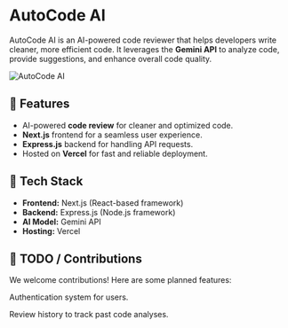 # AutoCode AI

AutoCode AI is an AI-powered code reviewer that helps developers write cleaner, more efficient code. It leverages the **Gemini API** to analyze code, provide suggestions, and enhance overall code quality.

![AutoCode AI](https://github.com/user-attachments/assets/8cd6b9a9-cb95-4631-8737-2dcd62bd0ef3)


## 🚀 Features
- AI-powered **code review** for cleaner and optimized code.
- **Next.js** frontend for a seamless user experience.
- **Express.js** backend for handling API requests.
- Hosted on **Vercel** for fast and reliable deployment.

## 📌 Tech Stack
- **Frontend:** Next.js (React-based framework)
- **Backend:** Express.js (Node.js framework)
- **AI Model:** Gemini API
- **Hosting:** Vercel

 
## 🚧 TODO / Contributions

We welcome contributions! Here are some planned features:

Authentication system for users.

Review history to track past code analyses.


